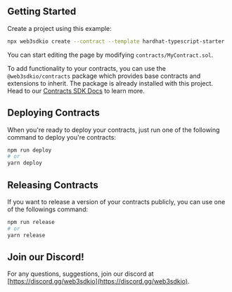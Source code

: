 ## Getting Started

Create a project using this example:

```bash
npx web3sdkio create --contract --template hardhat-typescript-starter
```

You can start editing the page by modifying `contracts/MyContract.sol`.

To add functionality to your contracts, you can use the `@web3sdkio/contracts` package which provides base contracts and extensions to inherit. The package is already installed with this project. Head to our [Contracts SDK Docs](https://portal.web3sdk.io/web3sdkio-deploy/contract-extensions) to learn more.

## Deploying Contracts

When you're ready to deploy your contracts, just run one of the following command to deploy you're contracts:

```bash
npm run deploy
# or
yarn deploy
```

## Releasing Contracts

If you want to release a version of your contracts publicly, you can use one of the followings command:

```bash
npm run release
# or
yarn release
```

## Join our Discord!

For any questions, suggestions, join our discord at [https://discord.gg/web3sdkio](https://discord.gg/web3sdkio).
